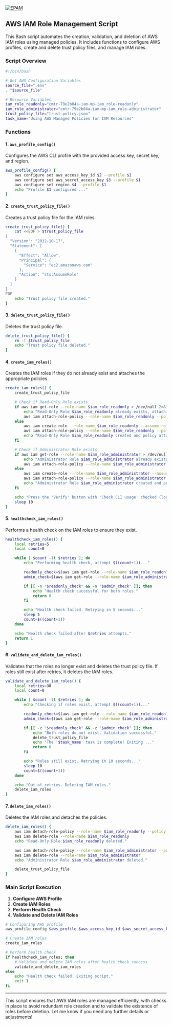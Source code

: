 [![EPAM](https://img.shields.io/badge/Cloud%20Mentor:%20AWS%20Security%20Tasks-Using%20AWS%20Managed%20Policies%20for%20IAM%20Resources-orange)](./)
<br>
## AWS IAM Role Management Script

This Bash script automates the creation, validation, and deletion of AWS IAM roles using managed policies. It includes functions to configure AWS profiles, create and delete trust policy files, and manage IAM roles.

### Script Overview

```bash
#!/bin/bash

# Get AWS Configuration Variables
source_file=".env"
. "$source_file"

# Resource Variables
iam_role_readonly="cmtr-79e2b04a-iam-mp-iam_role-readonly"
iam_role_administrator="cmtr-79e2b04a-iam-mp-iam_role-administrator"
trust_policy_file="trust-policy.json"
task_name="Using AWS Managed Policies for IAM Resources"
```

### Functions

#### 1. `aws_profile_config()`
Configures the AWS CLI profile with the provided access key, secret key, and region.

```bash
aws_profile_config() {
    aws configure set aws_access_key_id $2 --profile $1
    aws configure set aws_secret_access_key $3 --profile $1
    aws configure set region $4 --profile $1
    echo "Profile $1 configured ..."
}
```

#### 2. `create_trust_policy_file()`
Creates a trust policy file for the IAM roles.

```bash
create_trust_policy_file() {
    cat <<EOF > $trust_policy_file
{
  "Version": "2012-10-17",
  "Statement": [
    {
      "Effect": "Allow",
      "Principal": {
        "Service": "ec2.amazonaws.com"
      },
      "Action": "sts:AssumeRole"
    }
  ]
}
EOF
    echo "Trust policy file created."
}
```

#### 3. `delete_trust_policy_file()`
Deletes the trust policy file.

```bash
delete_trust_policy_file() {
    rm -f $trust_policy_file
    echo "Trust policy file deleted."
}
```

#### 4. `create_iam_roles()`
Creates the IAM roles if they do not already exist and attaches the appropriate policies.

```bash
create_iam_roles() {
    create_trust_policy_file

    # Check if Read-Only Role exists
    if aws iam get-role --role-name $iam_role_readonly > /dev/null 2>&1; then
        echo "Read-Only Role $iam_role_readonly already exists, attaching policy."
        aws iam attach-role-policy --role-name $iam_role_readonly --policy-arn arn:aws:iam::aws:policy/ReadOnlyAccess
    else
        aws iam create-role --role-name $iam_role_readonly --assume-role-policy-document file://$trust_policy_file
        aws iam attach-role-policy --role-name $iam_role_readonly --policy-arn arn:aws:iam::aws:policy/ReadOnlyAccess
        echo "Read-Only Role $iam_role_readonly created and policy attached."
    fi

    # Check if Administrator Role exists
    if aws iam get-role --role-name $iam_role_administrator > /dev/null 2>&1; then
        echo "Administrator Role $iam_role_administrator already exists, attaching policy."
        aws iam attach-role-policy --role-name $iam_role_administrator --policy-arn arn:aws:iam::aws:policy/AdministratorAccess
    else
        aws iam create-role --role-name $iam_role_administrator --assume-role-policy-document file://$trust_policy_file
        aws iam attach-role-policy --role-name $iam_role_administrator --policy-arn arn:aws:iam::aws:policy/AdministratorAccess
        echo "Administrator Role $iam_role_administrator created and policy attached."
    fi

    echo "Press the 'Verify' button with 'Check CLI usage' checked (located right above the 'Verify' button)!"
    sleep 10
}
```

#### 5. `healthcheck_iam_roles()`
Performs a health check on the IAM roles to ensure they exist.

```bash
healthcheck_iam_roles() {
    local retries=5
    local count=0

    while [ $count -lt $retries ]; do
        echo "Performing health check, attempt $((count+1))..."

        readonly_check=$(aws iam get-role --role-name $iam_role_readonly)
        admin_check=$(aws iam get-role --role-name $iam_role_administrator)

        if [[ -n "$readonly_check" && -n "$admin_check" ]]; then
            echo "Health check successful for both roles."
            return 0
        fi

        echo "Health check failed. Retrying in 5 seconds..."
        sleep 5
        count=$((count+1))
    done

    echo "Health check failed after $retries attempts."
    return 1
}
```

#### 6. `validate_and_delete_iam_roles()`
Validates that the roles no longer exist and deletes the trust policy file. If roles still exist after retries, it deletes the IAM roles.

```bash
validate_and_delete_iam_roles() {
    local retries=30
    local count=0

    while [ $count -lt $retries ]; do
        echo "Checking if roles exist, attempt $((count+1))..."

        readonly_check=$(aws iam get-role --role-name $iam_role_readonly 2>/dev/null)
        admin_check=$(aws iam get-role --role-name $iam_role_administrator 2>/dev/null)

        if [[ -z "$readonly_check" && -z "$admin_check" ]]; then
            echo "Both roles do not exist. Validation successful."
            delete_trust_policy_file
            echo "The '$task_name' task is complete! Exiting ..."
            return 0
        fi

        echo "Roles still exist. Retrying in 10 seconds..."
        sleep 10
        count=$((count+1))
    done

    echo "Out of retries. Deleting IAM roles."
    delete_iam_roles
}
```

#### 7. `delete_iam_roles()`
Deletes the IAM roles and detaches the policies.

```bash
delete_iam_roles() {
    aws iam detach-role-policy --role-name $iam_role_readonly --policy-arn arn:aws:iam::aws:policy/ReadOnlyAccess
    aws iam delete-role --role-name $iam_role_readonly
    echo "Read-Only Role $iam_role_readonly deleted."

    aws iam detach-role-policy --role-name $iam_role_administrator --policy-arn arn:aws:iam::aws:policy/AdministratorAccess
    aws iam delete-role --role-name $iam_role_administrator
    echo "Administrator Role $iam_role_administrator deleted."

    delete_trust_policy_file
}
```

### Main Script Execution

1. **Configure AWS Profile**
2. **Create IAM Roles**
3. **Perform Health Check**
4. **Validate and Delete IAM Roles**

```bash
# Configuring AWS profile
aws_profile_config $aws_profile $aws_access_key_id $aws_secret_access_key $aws_region

# Create IAM roles
create_iam_roles

# Perform health check
if healthcheck_iam_roles; then
    # Validate and delete IAM roles after health check success
    validate_and_delete_iam_roles
else
    echo "Health check failed. Exiting script."
    exit 1
fi
```

---

This script ensures that AWS IAM roles are managed efficiently, with checks in place to avoid redundant role creation and to validate the existence of roles before deletion. Let me know if you need any further details or adjustments!
